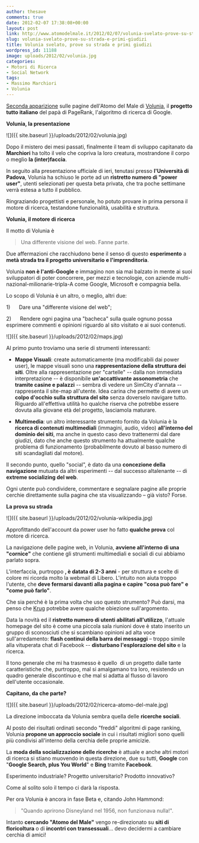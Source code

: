 ```yaml
---
author: thesave
comments: true
date: 2012-02-07 17:38:08+00:00
layout: post
link: http://www.atomodelmale.it/2012/02/07/volunia-svelato-prove-su-strada-e-primi-giudizi/
slug: volunia-svelato-prove-su-strada-e-primi-giudizi
title: Volunia svelato, prove su strada e primi giudizi
wordpress_id: 11188
image: uploads/2012/02/volunia.jpg
categories:
- Motori di Ricerca
- Social Network
tags:
- Massimo Marchiori
- Volunia
---
```


[Seconda apparizione](/2011/11/20/volunia-il-motore-di-ricerca-italiano-che-sfidera-google.html) sulle pagine dell'Atomo del Male di [Volunia](http://www.volunia.com), il **progetto tutto italiano** del papà di PageRank, l'algoritmo di ricerca di Google.

**Volunia, la presentazione**

![]({{ site.baseurl }}/uploads/2012/02/volunia.jpg)

Dopo il mistero dei mesi passati, finalmente il team di sviluppo capitanato da **Marchiori** ha tolto il velo che copriva la loro creatura, mostrandone il corpo o meglio **la (inter)faccia**.

In seguito alla presentazione ufficiale di ieri, tenutasi presso **l'Università di Padova**, Volunia ha schiuso le porte ad un **ristretto numero di "power user"**, utenti selezionati per questa beta privata, che tra poche settimane verrà estesa a tutto il pubblico.

Ringraziando progettisti e personale, ho potuto provare in prima persona il motore di ricerca, testandone funzionalità, usabilità e struttura.

**Volunia, il motore di ricerca**

Il motto di Volunia è

<blockquote>Una differente visione del web. Fanne parte.</blockquote>

Due affermazioni che racchiudono bene il senso di questo **esperimento** a **metà strada tra il progetto universitario e l'imprenditoria**.

Volunia **non è l'anti-Google** e immagino non sia mai balzato in mente ai suoi sviluppatori di poter concorrere, per mezzi e tecnologie, con aziende multi-nazional-milionarie-tripla-A come Google, Microsoft e compagnia bella.

Lo scopo di Volunia è un altro, o meglio, altri due:

1)      Dare una "differente visione del web";

2)      Rendere ogni pagina una "bacheca" sulla quale ognuno possa esprimere commenti e opinioni riguardo al sito visitato e ai suoi contenuti.

![]({{ site.baseurl }}/uploads/2012/02/maps.jpg)

Al primo punto troviamo una serie di strumenti interessanti:

	
  * **Mappe Visuali**: create automaticamente (ma modificabili dai power user), le mappe visuali sono una **rappresentazione della struttura dei siti**. Oltre alla rappresentazione per "cartelle" -- dalla non immediata interpretazione -- è disponibile **un'accattivante assonometria** che **tramite casine e palazzi** -- sembra di vedere un SimCity d'annata -- rappresenta il site-map all'utente. Idea carina che permette di avere un **colpo d'occhio sulla struttura del sito** senza doverselo navigare tutto. Riguardo all'effettiva utilità ho qualche riserva che potrebbe essere dovuta alla giovane età del progetto, lasciamola maturare.

	
  * **Multimedia**: un altro interessante strumento fornito da Volunia è la **ricerca di contenuti multimediali** (immagini, audio, video) **all'interno del dominio dei siti**, ma anche in questo caso devo trattenermi dal dare giudizi, dato che anche questo strumento ha attualmente qualche problema di funzionamento (probabilmente dovuto al basso numero di siti scandagliati dal motore).

Il secondo punto, quello "social", è dato da una **concezione della navigazione** mutuata da altri esperimenti -- dal successo altalenante -- di **extreme socializing  del web**.

Ogni utente può condividere, commentare e segnalare pagine alle proprie cerchie direttamente sulla pagina che sta visualizzando – già visto? Forse.

**La prova su strada**

![]({{ site.baseurl }}/uploads/2012/02/volunia-wikipedia.jpg)

Approfittando dell'account da power user ho fatto **qualche prova** col motore di ricerca.

La navigazione delle pagine web, in Volunia, **avviene all'interno di una "cornice"** che contiene gli strumenti multimediali e sociali di cui abbiamo parlato sopra.

L'interfaccia, purtroppo **, è datata di 2-3 anni** - per struttura e scelte di colore mi ricorda molto la webmail di Libero.
L'intuito non aiuta troppo l'utente, che **deve fermarsi davanti alla pagina e capire "cosa può fare" e "come può farlo"**.

Che sia perché è la prima volta che uso questo strumento? Può darsi, ma penso che [Krug](http://en.wikipedia.org/wiki/Don't_Make_Me_Think) potrebbe avere qualche obiezione sull'argomento.

Data la novità ed il **ristretto numero di  utenti abilitati all'utilizzo**, l'attuale homepage del sito è come una piccola sala riunioni dove è stato inserito un gruppo di sconosciuti che si scambiano opinioni ad alta voce sull'arredamento: **flash continui della barra dei messaggi** – troppo simile alla vituperata chat di Facebook -- **disturbano l'esplorazione del sito** e la ricerca.

Il tono generale che mi ha trasmesso è quello  di un progetto dalle tante caratteristiche che, purtroppo, mal si amalgamano tra loro, resistendo un quadro generale discontinuo e che mal si adatta al flusso di lavoro dell'utente occasionale.

**Capitano, da che parte?**

![]({{ site.baseurl }}/uploads/2012/02/ricerca-atomo-del-male.jpg)

La direzione imboccata da Volunia sembra quella delle **ricerche sociali**.

Al posto dei risultati ordinati secondo "freddi" algoritmi di page ranking, Volunia **propone un approccio sociale** in cui i risultati migliori sono quelli più condivisi all'interno della cerchia delle proprie amicizie.

La **moda della socializzazione delle ricerche** è attuale e anche altri motori di ricerca si stiano muovendo in questa direzione, due su tutti, **Google** con "**Google Search, plus You World**" e **Bing** tramite **Facebook**.

Esperimento industriale? Progetto universitario? Prodotto innovativo?

Come al solito solo il tempo ci darà la risposta.

Per ora Volunia è ancora in fase Beta e, citando John Hammond:

<blockquote>"Quando aprirono Disneyland nel 1956, non funzionava nulla!".</blockquote>

Intanto **cercando "Atomo del Male"** vengo re-direzionato su **siti di floricoltura** o di **incontri con transessuali**... devo decidermi a cambiare cerchia di amici!
